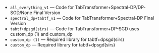 * `all_everything_v1` — Code for TabTransformer+Spectral-DP/DP-SGD/None Final Version
* `spectral_dp+tabtf_v1` — Code for TabTransformer+Spectral-DP Final Version
* `tabtf+dpsgd(sirs)` — Code for TabTransformer+DP-SGD uses custom_dp (1) and custom_dp
* `custom_dp (1)` — Required library for tabtf+dpsgd(sirs)
* `custom_dp` — Required library for tabtf+dpsgd(sirs)
